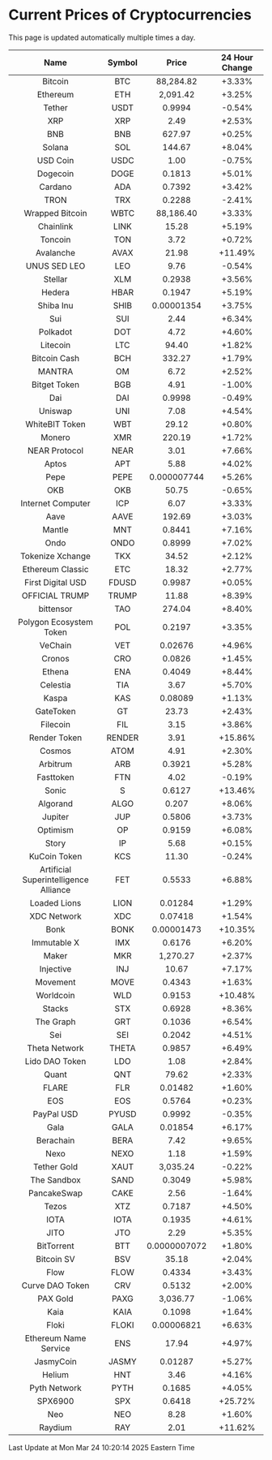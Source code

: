 # Current Prices of Cryptocurrencies
This page is updated automatically multiple times a day.

| Name | Symbol | Price | 24 Hour Change |
| :---: |:---:| :---: | :---: |
| Bitcoin | BTC | 88,284.82 | +3.33% |
| Ethereum | ETH | 2,091.42 | +3.25% |
| Tether | USDT | 0.9994 | -0.54% |
| XRP | XRP | 2.49 | +2.53% |
| BNB | BNB | 627.97 | +0.25% |
| Solana | SOL | 144.67 | +8.04% |
| USD Coin | USDC | 1.00 | -0.75% |
| Dogecoin | DOGE | 0.1813 | +5.01% |
| Cardano | ADA | 0.7392 | +3.42% |
| TRON | TRX | 0.2288 | -2.41% |
| Wrapped Bitcoin | WBTC | 88,186.40 | +3.33% |
| Chainlink | LINK | 15.28 | +5.19% |
| Toncoin | TON | 3.72 | +0.72% |
| Avalanche | AVAX | 21.98 | +11.49% |
| UNUS SED LEO | LEO | 9.76 | -0.54% |
| Stellar | XLM | 0.2938 | +3.56% |
| Hedera | HBAR | 0.1947 | +5.19% |
| Shiba Inu | SHIB | 0.00001354 | +3.75% |
| Sui | SUI | 2.44 | +6.34% |
| Polkadot | DOT | 4.72 | +4.60% |
| Litecoin | LTC | 94.40 | +1.82% |
| Bitcoin Cash | BCH | 332.27 | +1.79% |
| MANTRA | OM | 6.72 | +2.52% |
| Bitget Token | BGB | 4.91 | -1.00% |
| Dai | DAI | 0.9998 | -0.49% |
| Uniswap | UNI | 7.08 | +4.54% |
| WhiteBIT Token | WBT | 29.12 | +0.80% |
| Monero | XMR | 220.19 | +1.72% |
| NEAR Protocol | NEAR | 3.01 | +7.66% |
| Aptos | APT | 5.88 | +4.02% |
| Pepe | PEPE | 0.000007744 | +5.26% |
| OKB | OKB | 50.75 | -0.65% |
| Internet Computer | ICP | 6.07 | +3.33% |
| Aave | AAVE | 192.69 | +3.03% |
| Mantle | MNT | 0.8441 | +7.16% |
| Ondo | ONDO | 0.8999 | +7.02% |
| Tokenize Xchange | TKX | 34.52 | +2.12% |
| Ethereum Classic | ETC | 18.32 | +2.77% |
| First Digital USD | FDUSD | 0.9987 | +0.05% |
| OFFICIAL TRUMP | TRUMP | 11.88 | +8.39% |
| bittensor | TAO | 274.04 | +8.40% |
| Polygon Ecosystem Token | POL | 0.2197 | +3.35% |
| VeChain | VET | 0.02676 | +4.96% |
| Cronos | CRO | 0.0826 | +1.45% |
| Ethena | ENA | 0.4049 | +8.44% |
| Celestia | TIA | 3.67 | +5.70% |
| Kaspa | KAS | 0.08089 | +1.13% |
| GateToken | GT | 23.73 | +2.43% |
| Filecoin | FIL | 3.15 | +3.86% |
| Render Token | RENDER | 3.91 | +15.86% |
| Cosmos | ATOM | 4.91 | +2.30% |
| Arbitrum | ARB | 0.3921 | +5.28% |
| Fasttoken | FTN | 4.02 | -0.19% |
| Sonic | S | 0.6127 | +13.46% |
| Algorand | ALGO | 0.207 | +8.06% |
| Jupiter | JUP | 0.5806 | +3.73% |
| Optimism | OP | 0.9159 | +6.08% |
| Story | IP | 5.68 | +0.15% |
| KuCoin Token | KCS | 11.30 | -0.24% |
| Artificial Superintelligence Alliance | FET | 0.5533 | +6.88% |
| Loaded Lions | LION | 0.01284 | +1.29% |
| XDC Network | XDC | 0.07418 | +1.54% |
| Bonk | BONK | 0.00001473 | +10.35% |
| Immutable X | IMX | 0.6176 | +6.20% |
| Maker | MKR | 1,270.27 | +2.37% |
| Injective | INJ | 10.67 | +7.17% |
| Movement | MOVE | 0.4343 | +1.63% |
| Worldcoin | WLD | 0.9153 | +10.48% |
| Stacks | STX | 0.6928 | +8.36% |
| The Graph | GRT | 0.1036 | +6.54% |
| Sei | SEI | 0.2042 | +4.51% |
| Theta Network | THETA | 0.9857 | +6.49% |
| Lido DAO Token | LDO | 1.08 | +2.84% |
| Quant | QNT | 79.62 | +2.33% |
| FLARE | FLR | 0.01482 | +1.60% |
| EOS | EOS | 0.5764 | +0.23% |
| PayPal USD | PYUSD | 0.9992 | -0.35% |
| Gala | GALA | 0.01854 | +6.17% |
| Berachain | BERA | 7.42 | +9.65% |
| Nexo | NEXO | 1.18 | +1.59% |
| Tether Gold | XAUT | 3,035.24 | -0.22% |
| The Sandbox | SAND | 0.3049 | +5.98% |
| PancakeSwap | CAKE | 2.56 | -1.64% |
| Tezos | XTZ | 0.7187 | +4.50% |
| IOTA | IOTA | 0.1935 | +4.61% |
| JITO | JTO | 2.29 | +5.35% |
| BitTorrent | BTT | 0.0000007072 | +1.80% |
| Bitcoin SV | BSV | 35.18 | +2.04% |
| Flow | FLOW | 0.4334 | +3.43% |
| Curve DAO Token | CRV | 0.5132 | +2.00% |
| PAX Gold | PAXG | 3,036.77 | -1.06% |
| Kaia | KAIA | 0.1098 | +1.64% |
| Floki | FLOKI | 0.00006821 | +6.63% |
| Ethereum Name Service | ENS | 17.94 | +4.97% |
| JasmyCoin | JASMY | 0.01287 | +5.27% |
| Helium | HNT | 3.46 | +4.16% |
| Pyth Network | PYTH | 0.1685 | +4.05% |
| SPX6900 | SPX | 0.6418 | +25.72% |
| Neo | NEO | 8.28 | +1.60% |
| Raydium | RAY | 2.01 | +11.62% |

Last Update at Mon Mar 24 10:20:14 2025 Eastern Time